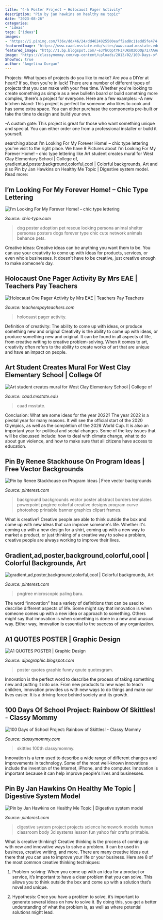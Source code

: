 ```yaml
---
title: "4-h Poster Project ~ Holocaust Pager Activity"
description: "Pin by jan hawkins on healthy me topic"
date: "2023-08-26"
categories:
- "ideas"
tags: ["ideas"]
images:
- "https://i.pinimg.com/736x/dd/46/24/dd4624025500eaff2ad8c11edd5fe474--homework-fun-ideas.jpg"
featuredImage: "https://www.caad.msstate.edu/sites/www.caad.msstate.edu/files/2019-06/webRody.jpg"
featured_image: "http://1.bp.blogspot.com/-e3YhCOptYFI/UKmOzOOOp7I/AAAAAAAAAP0/qugc6KdoLCE/s1600/Qoute+poster+3rd+ideablog.jpg"
image: "https://classymommy.com/wp-content/uploads/2013/02/100-Days-of-School-Projects.jpg"
ShowToc: true
author: "Angelina Durgan"
---
```



Projects: What types of projects do you like to make?
Are you a DIYer at heart? If so, then you're in luck! There are a number of different types of projects that you can make with your free time. Whether you're looking to create something as simple as a new bulletin board or build something more complex, there's a project for everyone. Here are a few examples: 
-A new kitchen island: This project is perfect for someone who likes to cook and has some extra space. You can either purchase the components pre-built or take the time to design and build your own. 

-A custom gate: This project is great for those who want something unique and special. You can either order one from a professional installer or build it yourself.

	

		
searching about I’m Looking For My Forever Home! – chic type lettering you've visit to the right place. We have 8 Pictures about I’m Looking For My Forever Home! – chic type lettering like Art student creates mural for West Clay Elementary School | College of, gradient,ad,poster,background,colorful,cool | Colorful backgrounds, Art and also Pin by Jan Hawkins on Healthy Me Topic | Digestive system model. Read more:
		
    
## I’m Looking For My Forever Home! – Chic Type Lettering

<img loading=lazy src="http://chic-type.com/blog/wp-content/uploads/2014/03/edgar_poster_PRN.jpg" onerror="this.onerror=null;this.src='https://tse1.mm.bing.net/th?id=OIP.ZsA4ZsSdEbRYZznEjmEgUQHaM3&amp;pid=15.1';" alt="I’m Looking For My Forever Home! – chic type lettering">

_Source: chic-type.com_

>dog poster adoption pet rescue looking persona animal shelter personas posters dogs forever type chic cute network animals behance pets. 

	

Creative ideas:
Creative ideas can be anything you want them to be. You can use your creativity to come up with ideas for products, services, or even whole businesses. It doesn't have to be creative, just creative enough to make someone's day.

    
## Holocaust One Pager Activity By Mrs EAE | Teachers Pay Teachers

<img loading=lazy src="https://ecdn.teacherspayteachers.com/thumbitem/Holocaust-One-Pager-Activity-1500873452/original-555544-1.jpg" onerror="this.onerror=null;this.src='https://tse1.mm.bing.net/th?id=OIP.6UY6Yksd5i_UagmnPMhfTQAAAA&amp;pid=15.1';" alt="Holocaust One Pager Activity by Mrs EAE | Teachers Pay Teachers">

_Source: teacherspayteachers.com_

>holocaust pager activity. 

	

Definition of creativity: The ability to come up with ideas, or produce something new and original
Creativity is the ability to come up with ideas, or produce something new and original. It can be found in all aspects of life, from creative writing to creative problem-solving. When it comes to art, creativity often refers to the ability to create works of art that are unique and have an impact on people.

    
## Art Student Creates Mural For West Clay Elementary School | College Of

<img loading=lazy src="https://www.caad.msstate.edu/sites/www.caad.msstate.edu/files/2019-06/webRody.jpg" onerror="this.onerror=null;this.src='https://tse2.mm.bing.net/th?id=OIP.z2YKHiaBPlJMmRJ5SA9plQHaCp&amp;pid=15.1';" alt="Art student creates mural for West Clay Elementary School | College of">

_Source: caad.msstate.edu_

>caad msstate. 

	

Conclusion: What are some ideas for the year 2022?
The year 2022 is a pivotal year for many reasons. It will see the official start of the 2020 Olympics, as well as the completion of the 2026 World Cup. It is also an important year for political and social changes. Some of the key issues that will be discussed include: how to deal with climate change, what to do about gun violence, and how to make sure that all citizens have access to education.

    
## Pin By Renee Stackhouse On Program Ideas | Free Vector Backgrounds

<img loading=lazy src="https://i.pinimg.com/736x/00/7b/fd/007bfd6bcda1bba16682fe230e592f92.jpg" onerror="this.onerror=null;this.src='https://tse3.mm.bing.net/th?id=OIP.r_yAQWDh15PQQdiZzJQ_5wHaKe&amp;pid=15.1';" alt="Pin by Renee Stackhouse on Program Ideas | Free vector backgrounds">

_Source: pinterest.com_

>background backgrounds vector poster abstract borders templates powerpoint pngtree colorful creative designs program curve photoshop printable banner graphics clipart frames. 

	

What is creative?
Creative people are able to think outside the box and come up with new ideas that can improve someone's life. Whether it's coming up with a new design for a shirt, coming up with a new way to market a product, or just thinking of a creative way to solve a problem, creative people are always working to improve their lives.

    
## Gradient,ad,poster,background,colorful,cool | Colorful Backgrounds, Art

<img loading=lazy src="https://i.pinimg.com/736x/68/2e/65/682e658a9dd9c3534f3d7500c919987f.jpg" onerror="this.onerror=null;this.src='https://tse1.mm.bing.net/th?id=OIP.qme5LsvBw5qKn2m8u4X6VwHaJ5&amp;pid=15.1';" alt="gradient,ad,poster,background,colorful,cool | Colorful backgrounds, Art">

_Source: pinterest.com_

>pngtree microscopic paling baru. 

	

The word “innovation” has a variety of definitions that can be used to describe different aspects of life. Some might say that innovation is when someone comes up with a new idea or approach to something. Others might say that innovation is when something is done in a new and unusual way. Either way, innovation is essential to the success of any organization.

    
## A1 QUOTES POSTER | Graphic Design

<img loading=lazy src="http://1.bp.blogspot.com/-e3YhCOptYFI/UKmOzOOOp7I/AAAAAAAAAP0/qugc6KdoLCE/s1600/Qoute+poster+3rd+ideablog.jpg" onerror="this.onerror=null;this.src='https://tse3.mm.bing.net/th?id=OIP.B4uoe2cpK7RbfuFluS_AZwHaKf&amp;pid=15.1';" alt="A1 QUOTES POSTER | Graphic Design">

_Source: dipsgraphic.blogspot.com_

>poster quotes graphic funny qoute quotesgram. 

	

Innovation is the perfect word to describe the process of taking something new and putting it into use. From new products to new ways to teach children, innovation provides us with new ways to do things and make our lives easier. It is a driving force behind society and its growth.

    
## 100 Days Of School Project: Rainbow Of Skittles! - Classy Mommy

<img loading=lazy src="https://classymommy.com/wp-content/uploads/2013/02/100-Days-of-School-Projects.jpg" onerror="this.onerror=null;this.src='https://tse4.mm.bing.net/th?id=OIP.b2p4IbLP755w9ALVCuLvIAHaE6&amp;pid=15.1';" alt="100 Days of School Project: Rainbow of Skittles! - Classy Mommy">

_Source: classymommy.com_

>skittles 100th classymommy. 

	

Innovation is a term used to describe a wide range of different changes and improvements in technology. Some of the most well-known innovations include the invention of the Internet, iPhone, and the computer. Innovation is important because it can help improve people's lives and businesses.

    
## Pin By Jan Hawkins On Healthy Me Topic | Digestive System Model

<img loading=lazy src="https://i.pinimg.com/736x/dd/46/24/dd4624025500eaff2ad8c11edd5fe474--homework-fun-ideas.jpg" onerror="this.onerror=null;this.src='https://tse1.mm.bing.net/th?id=OIP.TQUywqKZXAfPyv5NneoinAHaJ4&amp;pid=15.1';" alt="Pin by Jan Hawkins on Healthy Me Topic | Digestive system model">

_Source: pinterest.com_

>digestive system project projects science homework models human classroom body 3d systems lesson fun yahoo fair crafts printable. 

	

What is creative thinking?
Creative thinking is the process of coming up with new and innovative ways to solve a problem. It can be used in business, creative writing, and more. There are many creative ideas out there that you can use to improve your life or your business. Here are 8 of the most common creative thinking techniques:
1. Problem-solving: When you come up with an idea for a product or service, it’s important to have a clear problem that you can solve. This allows you to think outside the box and come up with a solution that’s novel and unique.

2. Hypothesis: Once you have a problem to solve, it’s important to generate several ideas on how to solve it. By doing this, you get a better understanding of what the problem is, as well as where potential solutions might lead.

